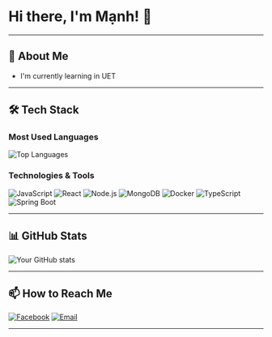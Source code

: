 # Hi there, I'm Mạnh! 👋

---

## 🚀 About Me
- I'm currently learning in UET
---

## 🛠️ Tech Stack

### Most Used Languages
![Top Languages](https://github-readme-stats.vercel.app/api/top-langs/?username=tranmanh2004&layout=compact&theme=dark)

### Technologies & Tools
![JavaScript](https://img.shields.io/badge/-JavaScript-F7DF1E?style=flat-square&logo=javascript&logoColor=black)
![React](https://img.shields.io/badge/-React-61DAFB?style=flat-square&logo=react&logoColor=black)
![Node.js](https://img.shields.io/badge/-Node.js-339933?style=flat-square&logo=node.js&logoColor=white)
![MongoDB](https://img.shields.io/badge/-MongoDB-47A248?style=flat-square&logo=mongodb&logoColor=white)
![Docker](https://img.shields.io/badge/-Docker-2496ED?style=flat-square&logo=docker&logoColor=white)
![TypeScript](https://img.shields.io/badge/-TypeScript-3178C6?style=flat-square&logo=typescript&logoColor=white)
![Spring Boot](https://img.shields.io/badge/-Spring%20Boot-6DB33F?style=flat-square&logo=spring&logoColor=white)

---

## 📊 GitHub Stats
![Your GitHub stats](https://github-readme-stats.vercel.app/api?username=tranmanh2004&show_icons=true&theme=dark)

---

## 📫 How to Reach Me
[![Facebook](https://img.shields.io/badge/-Facebook-1877F2?style=flat-square&logo=facebook&logoColor=white)](https://www.facebook.com/tran.manh.338631/)
[![Email](https://img.shields.io/badge/-Email-D14836?style=flat-square&logo=gmail&logoColor=white)](manhsile@gmail.com)

---
